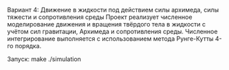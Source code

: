 Вариант 4: Движение в жидкости под действием силы архимеда, силы тяжести и сопротивления среды
Проект реализует численное моделирование движения и вращения твёрдого тела в жидкости с учётом сил гравитации, Архимеда и сопротивления среды. Численное интегрирование выполняется с использованием метода Рунге-Кутты 4-го порядка.

Запуск:
make
./simulation
